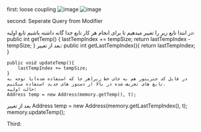 first: loose coupling
![image](https://github.com/alikmr1378/softeng7/assets/87147901/380840c4-2cff-45b9-bf89-cbfbd73c91cb)
![image](https://github.com/alikmr1378/softeng7/assets/87147901/7021dbe9-afc7-4aa3-9281-8a3345902fc0)

second: 
Seperate Query from Modifier

در ابتدا تابع زیر را تغییر میدهیم تا برای انجام هر کار تابع جدا گانه داشته باشیم
تابع اولیه:
    public int getTemp() {
        lastTempIndex += tempSize;
        return lastTempIndex - tempSize;
    }
    بعد از تغییر:
        public int getLastTempIndex(){
        return lastTempIndex;
    }

    public void updateTemp(){
        lastTempIndex += tempSize;
    }
    در فایل کد جنریتور هم به جای خط زیر(هر جا که استفاده شده)با توجه به تابع های تعریف شده در بالا از دستور های جدید استفاده میکنیم.
    حالت اولیه:
    Address temp = new Address(memory.getTemp(), t);
بعد از تغییر
    Address temp = new Address(memory.getLastTempIndex(), t);
    memory.updateTemp();

Third:

